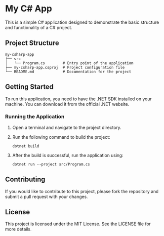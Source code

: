 # My C# App

This is a simple C# application designed to demonstrate the basic structure and functionality of a C# project.

## Project Structure

```
my-csharp-app
├── src
│   └── Program.cs        # Entry point of the application
├── my-csharp-app.csproj  # Project configuration file
└── README.md             # Documentation for the project
```

## Getting Started

To run this application, you need to have the .NET SDK installed on your machine. You can download it from the official .NET website.

### Running the Application

1. Open a terminal and navigate to the project directory.
2. Run the following command to build the project:

   ```
   dotnet build
   ```

3. After the build is successful, run the application using:

   ```
   dotnet run --project src/Program.cs
   ```

## Contributing

If you would like to contribute to this project, please fork the repository and submit a pull request with your changes.

## License

This project is licensed under the MIT License. See the LICENSE file for more details.